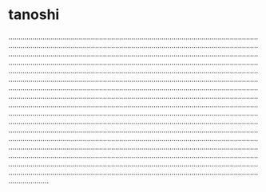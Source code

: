 # tanoshi

................................................................................................................................................................................................................................................................................................................................................................................................................................................................................................................................................................................................................................................................................................................................................................................................................................................................................................................................................................................................................................................................................................................................................................................................................................................................................................................................................................................................................................................................................................................................................................................................................................................................................................................................................................................................................................................................................................................................................................................................................................................................................................................................................................................................................